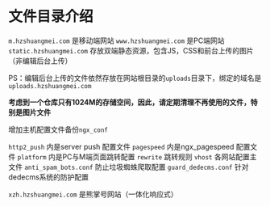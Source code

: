 # 文件目录介绍

`m.hzshuangmei.com` 是移动端网站
`www.hzshuangmei.com` 是PC端网站
`static.hzshuangmei.com` 存放双端静态资源，包含JS，CSS和前台上传的图片（非编辑后台上传） 

PS：编辑后台上传的文件依然存放在网站根目录的`uploads`目录下，绑定的域名是`uploads.hzshuangmei.com`

**考虑到一个仓库只有1024M的存储空间，因此，请定期清理不再使用的文件，特别是图片文件**

增加主机配置文件备份`ngx_conf`

`http2_push` 内是server push 配置文件
`pagespeed` 内是ngx_pagespeed 配置文件
`platform` 内是PC与M端页面跳转配置
`rewrite` 跳转规则
`vhost` 各网站配置主文件
`anti_spam_bots.conf` 防止垃圾蜘蛛爬取配置
`guard_dedecms.conf` 针对dedecms系统的防护配置


`xzh.hzshuangmei.com` 是熊掌号网站（一体化响应式）
